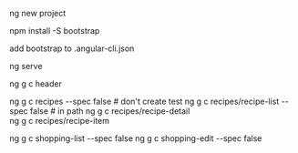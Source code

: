 ng new project

npm install -S bootstrap

add bootstrap to .angular-cli.json

ng serve

ng g c header

ng g c recipes --spec false     # don't create test
ng g c recipes/recipe-list --spec false     #  in path
ng g c recipes/recipe-detail     
ng g c recipes/recipe-item     

ng g c shopping-list --spec false
ng g c shopping-edit --spec false
